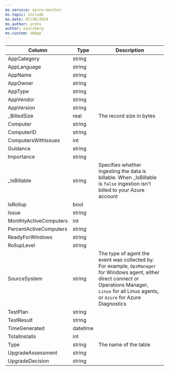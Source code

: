 ```yaml
---
ms.service: azure-monitor
ms.topic: include
ms.date: 07/30/2024
ms.author: orens
author: osalzberg
ms.custom: UAApp
---
```



| Column | Type | Description |
|---|---|---|
| AppCategory | string |   |
| AppLanguage | string |   |
| AppName | string |   |
| AppOwner | string |   |
| AppType | string |   |
| AppVendor | string |   |
| AppVersion | string |   |
| _BilledSize | real | The record size in bytes |
| Computer | string |   |
| ComputerID | string |   |
| ComputersWithIssues | int |   |
| Guidance | string |   |
| Importance | string |   |
| _IsBillable | string | Specifies whether ingesting the data is billable. When _IsBillable is `false` ingestion isn't billed to your Azure account |
| IsRollup | bool |   |
| Issue | string |   |
| MonthlyActiveComputers | int |   |
| PercentActiveComputers | string |   |
| ReadyForWindows | string |   |
| RollupLevel | string |   |
| SourceSystem | string | The type of agent the event was collected by. For example, `OpsManager` for Windows agent, either direct connect or Operations Manager, `Linux` for all Linux agents, or `Azure` for Azure Diagnostics |
| TestPlan | string |   |
| TestResult | string |   |
| TimeGenerated | datetime |   |
| TotalInstalls | int |   |
| Type | string | The name of the table |
| UpgradeAssessment | string |   |
| UpgradeDecision | string |   |
